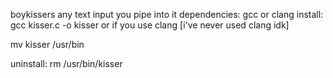 boykissers any text input you pipe into it 
dependencies: gcc or clang
install:
gcc kisser.c -o kisser
or if you use clang
[i've never used clang idk]

mv kisser /usr/bin

uninstall:
rm /usr/bin/kisser
